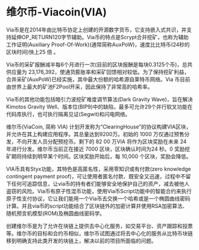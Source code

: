 # 

# 维尔币-Viacoin(VIA)

Via币是在2014年由比特币协定上创建的开源数字货币，它支持嵌入式共识，并支持延伸OP_RETURN120字节辅助。Via币的特点是Scrypt合并挖矿，也称为辅助工作证明(Auxiliary Proof-Of-Work)(通常简称AuxPoW)，速度比比特币(24秒的区块时间)快上25 倍 。 

Via币的采矿报酬减半每6个月进行一次(目前的区块报酬是每块0.3125个币)，总共供应量为 23,176,392，使通货膨胀率和采矿回馈相对较低。为了保持挖矿利益，合并采矿(AuxPoW)已经实施，其中最大份额的哈希源自莱特币网络。Via 币目前由世界上最大的矿池F2Pool开采，因此保持了非常高的哈希率。 

Via币的其他功能包括暗引力波挖矿难度调节算法(Dark Gravity Wave)，旨在解决 Kimotos Gravity Well、版本位(BIP9)中的缺陷，最多可允许29个并行软叉功能在代码库执行，也可执行隔离见证(Segwit)和闪电网络。

维尔币(ViaCoin, 简称 VIA) 计划开发称为“ClearingHouse”的协议构建VIA区块，并允许在其上构建应用程序。其总量达到9200万。初始的 1000 万仅通过预售分发，不向开发人员分配预挖币。剩下的 82 00 万VIA 将作为区块奖励在未来 24 年进行分发。维尔币当前正在接近 7000 区块，区块确认时间为24 秒。0 奖励挖矿期将持续到明早某个时间。区块奖励开始后，每 10,000 个区块，奖励会降低。

VIA币具有Styx功能，其特色是高匿名性，采用零知识或有付款(zero knowledge contingent payment proof)，可让使用者匿名付款、既安全又迅速，过程中不留下任何可追踪信息，让via币的持有者们能够安全地保护自己的资产，减去被他人盗窃的风险。Via币有原子性混币功能，使用Via币Script功能中的智能合约来执行原子性支付协议，它让我们能用一个Via币去交换一个哈希或是一个椭圆曲线密码计算。并且via币的script功能结合了区块链外的加密计算并使用RSA加密算法、随机预言机模型(ROM)及椭圆曲线密码学。

创建维尔币是为了允许在块链上提供去中心化服务，如交易平台、资产跟踪和投票等。维尔币的目标和合约币相似，维尔币试图通过将去中心化的服务从比特币块链移到明确支持此类开发的块链上，解决以前的项目所面临的问题。


